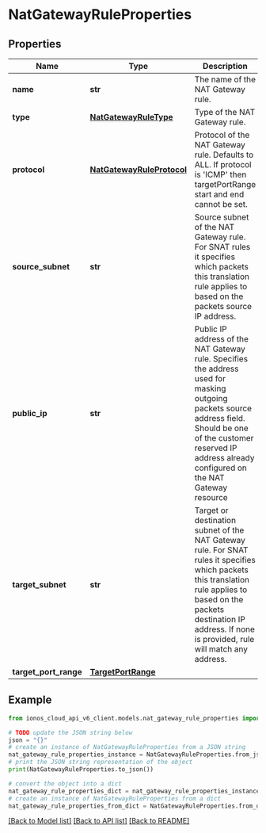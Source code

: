 # NatGatewayRuleProperties


## Properties

Name | Type | Description | Notes
------------ | ------------- | ------------- | -------------
**name** | **str** | The name of the NAT Gateway rule. | 
**type** | [**NatGatewayRuleType**](NatGatewayRuleType.md) | Type of the NAT Gateway rule. | [optional] 
**protocol** | [**NatGatewayRuleProtocol**](NatGatewayRuleProtocol.md) | Protocol of the NAT Gateway rule. Defaults to ALL. If protocol is &#39;ICMP&#39; then targetPortRange start and end cannot be set. | [optional] 
**source_subnet** | **str** | Source subnet of the NAT Gateway rule. For SNAT rules it specifies which packets this translation rule applies to based on the packets source IP address. | 
**public_ip** | **str** | Public IP address of the NAT Gateway rule. Specifies the address used for masking outgoing packets source address field. Should be one of the customer reserved IP address already configured on the NAT Gateway resource | 
**target_subnet** | **str** | Target or destination subnet of the NAT Gateway rule. For SNAT rules it specifies which packets this translation rule applies to based on the packets destination IP address. If none is provided, rule will match any address. | [optional] 
**target_port_range** | [**TargetPortRange**](TargetPortRange.md) |  | [optional] 

## Example

```python
from ionos_cloud_api_v6_client.models.nat_gateway_rule_properties import NatGatewayRuleProperties

# TODO update the JSON string below
json = "{}"
# create an instance of NatGatewayRuleProperties from a JSON string
nat_gateway_rule_properties_instance = NatGatewayRuleProperties.from_json(json)
# print the JSON string representation of the object
print(NatGatewayRuleProperties.to_json())

# convert the object into a dict
nat_gateway_rule_properties_dict = nat_gateway_rule_properties_instance.to_dict()
# create an instance of NatGatewayRuleProperties from a dict
nat_gateway_rule_properties_from_dict = NatGatewayRuleProperties.from_dict(nat_gateway_rule_properties_dict)
```
[[Back to Model list]](../README.md#documentation-for-models) [[Back to API list]](../README.md#documentation-for-api-endpoints) [[Back to README]](../README.md)


